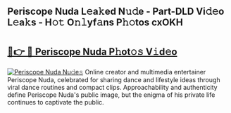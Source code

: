 ## Periscope Nuda L𝚎a𝚔ed N𝚞𝚍e - Part-DLD Vi𝚍𝚎o L𝚎a𝚔s - H𝚘𝚝 O𝚗𝚕yf𝚊ns P𝚑𝚘tos cxOKH

# <h2><a href="http://kfaclc.oniu.top/?m=Periscope+Nuda">🔗👉 🔴 Periscope Nuda P𝚑ot𝚘𝚜 V𝚒d𝚎o</a></h2>

[![Periscope Nuda Nu𝚍e𝚜](https://i.imgur.com/0qMVB7G.gif)](http://kfaclc.oniu.top/?m=Periscope+Nuda)
Online creator and multimedia entertainer Periscope Nuda, celebrated for sharing dance and lifestyle ideas through viral dance routines and compact clips. Approachability and authenticity define Periscope Nuda's public image, but the enigma of his private life continues to captivate the public.  
